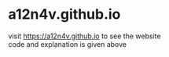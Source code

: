 # a12n4v.github.io 
visit https://a12n4v.github.io to see the website
<br>code and explanation is given above
